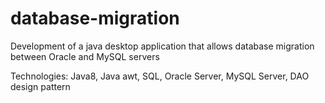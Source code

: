# database-migration
Development of a java desktop application that allows database migration between Oracle and MySQL servers 

Technologies: Java8, Java awt, SQL, Oracle Server, MySQL Server, DAO design pattern
